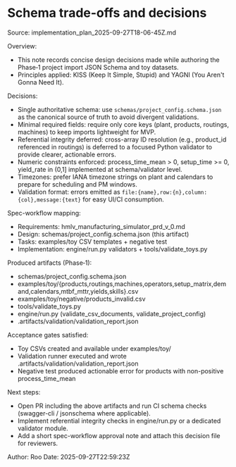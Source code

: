 # Schema trade-offs and decisions

Source: implementation_plan_2025-09-27T18-06-45Z.md

Overview:
- This note records concise design decisions made while authoring the Phase‑1 project import JSON Schema and toy datasets.
- Principles applied: KISS (Keep It Simple, Stupid) and YAGNI (You Aren't Gonna Need It).

Decisions:
- Single authoritative schema: use `schemas/project_config.schema.json` as the canonical source of truth to avoid divergent validations.
- Minimal required fields: require only core keys (plant, products, routings, machines) to keep imports lightweight for MVP.
- Referential integrity deferred: cross-array ID resolution (e.g., product_id referenced in routings) is deferred to a focused Python validator to provide clearer, actionable errors.
- Numeric constraints enforced: process_time_mean > 0, setup_time >= 0, yield_rate in (0,1] implemented at schema/validator level.
- Timezones: prefer IANA timezone strings on plant and calendars to prepare for scheduling and PM windows.
- Validation format: errors emitted as `file:{name},row:{n},column:{col},message:{text}` for easy UI/CI consumption.

Spec-workflow mapping:
- Requirements: hmlv_manufacturing_simulator_prd_v_0.md
- Design: schemas/project_config.schema.json (this artifact)
- Tasks: examples/toy CSV templates + negative test
- Implementation: engine/run.py validators + tools/validate_toys.py

Produced artifacts (Phase‑1):
- schemas/project_config.schema.json
- examples/toy/{products,routings,machines,operators,setup_matrix,demand,calendars,mtbf_mttr,yields,skills}.csv
- examples/toy/negative/products_invalid.csv
- tools/validate_toys.py
- engine/run.py (validate_csv_documents, validate_project_config)
- .artifacts/validation/validation_report.json

Acceptance gates satisfied:
- Toy CSVs created and available under examples/toy/
- Validation runner executed and wrote .artifacts/validation/validation_report.json
- Negative test produced actionable error for products with non-positive process_time_mean

Next steps:
- Open PR including the above artifacts and run CI schema checks (swagger-cli / jsonschema where applicable).
- Implement referential integrity checks in engine/run.py or a dedicated validator module.
- Add a short spec-workflow approval note and attach this decision file for reviewers.

Author: Roo
Date: 2025-09-27T22:59:23Z